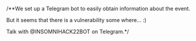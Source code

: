 /**We set up a Telegram bot to easily obtain information about the event.

But it seems that there is a vulnerability some where... :)

Talk with @INSOMNIHACK22BOT on Telegram.*/
